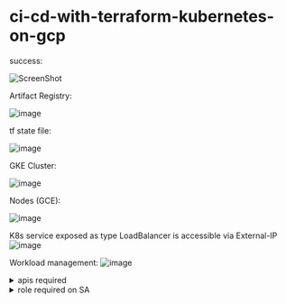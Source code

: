 # ci-cd-with-terraform-kubernetes-on-gcp



success:

![ScreenShot](https://github.com/user-attachments/assets/0a71e528-0f12-4df7-a96f-7b2224f8adbc)

Artifact Registry:

![image](https://github.com/user-attachments/assets/69aa5cdc-434c-40c5-b03e-315be17bdc46)

tf state file:

![image](https://github.com/user-attachments/assets/501452fc-1b71-4522-a424-09d564f33646)

GKE Cluster:

![image](https://github.com/user-attachments/assets/aac8a222-7730-417b-b63d-a1ec89475b2e)

Nodes (GCE):

![image](https://github.com/user-attachments/assets/d85a5dab-2545-456d-9fb9-12252ed9fc7c)

K8s service exposed as type LoadBalancer is accessible via External-IP
![image](https://github.com/user-attachments/assets/42180580-d108-4c6d-9ac1-f99a6cf4776c)

Workload management:
![image](https://github.com/user-attachments/assets/1083af2b-393b-4a7e-8f0c-a3640976569c)



<details> <summary>apis required </summary>
```
gcloud services enable \
  cloudresourcemanager.googleapis.com \
  container.googleapis.com \
  artifactregistry.googleapis.com \
  containerregistry.googleapis.com \
  containerscanning.googleapis.com  
  compute.googleapis.com
```
  ![image](https://github.com/user-attachments/assets/88c09f34-ae46-4678-8801-4d325c6aabeb)
  
</details>

<details> <summary>role required on SA </summary>
![image](https://github.com/user-attachments/assets/c680dedd-2457-4997-930a-fe9dbfbce897)
</details>

